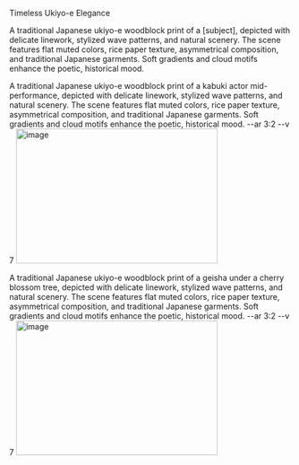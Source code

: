 
Timeless Ukiyo-e Elegance

A traditional Japanese ukiyo-e woodblock print of a [subject],
depicted with delicate linework, stylized wave patterns, and natural scenery. 
The scene features flat muted colors, rice paper texture, asymmetrical composition, and traditional Japanese garments. 
Soft gradients and cloud motifs enhance the poetic, historical mood.

A traditional Japanese ukiyo-e woodblock print of a kabuki actor mid-performance, depicted with delicate linework, stylized wave patterns, and natural scenery. The scene features flat muted colors, rice paper texture, asymmetrical composition, 
and traditional Japanese garments. Soft gradients and cloud motifs enhance the poetic, historical mood. --ar 3:2 --v 7
<img width="360" height="240" alt="image" src="https://github.com/user-attachments/assets/31f3f432-40df-414e-8787-0398b0e71ff5" />


A traditional Japanese ukiyo-e woodblock print of a geisha under a cherry blossom tree, depicted with delicate linework, stylized wave patterns, and natural scenery. The scene features flat muted colors, rice paper texture, asymmetrical composition, and traditional Japanese garments. 
Soft gradients and cloud motifs enhance the poetic, historical mood. --ar 3:2 --v 7
<img width="360" height="240" alt="image" src="https://github.com/user-attachments/assets/6701b994-5d56-4f0c-991b-75861f621a6b" />

